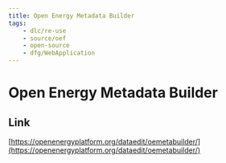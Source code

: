```yaml
---
title: Open Energy Metadata Builder
tags:
    - dlc/re-use
    - source/oef
    - open-source
    - dfg/WebApplication
---
```

# Open Energy Metadata Builder

## Link
[https://openenergyplatform.org/dataedit/oemetabuilder/](https://openenergyplatform.org/dataedit/oemetabuilder/)
